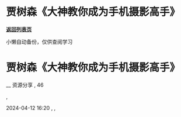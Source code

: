 # 贾树森《大神教你成为手机摄影高手》

[**返回列表页**](/gzh/懒人手册)

小懒自动备份，仅供查阅学习

# 贾树森《大神教你成为手机摄影高手》

__ 资源分享 , 46

,

2024-04-12 16:20 , ,

